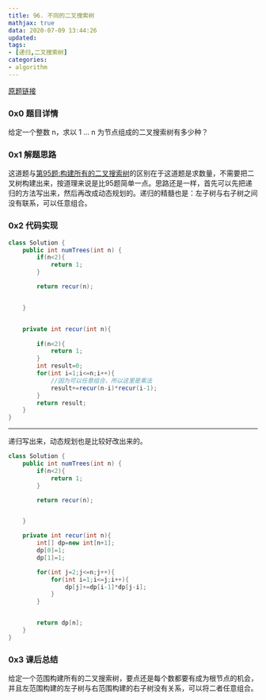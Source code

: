 ```yaml
---
title: 96. 不同的二叉搜索树
mathjax: true
data: 2020-07-09 13:44:26
updated:
tags:
- [递归,二叉搜索树]
categories:
- algorithm
---
```


[原题链接](https://leetcode-cn.com/problems/unique-binary-search-trees/)


### 0x0 题目详情

给定一个整数 n，求以 1 ... n 为节点组成的二叉搜索树有多少种？

### 0x1 解题思路

这道题与[第95题:构建所有的二叉搜索树](95-Unique-Binary-Search-Trees-II.md)的区别在于这道题是求数量，不需要把二叉树构建出来，按道理来说是比95题简单一点。思路还是一样，首先可以先把递归的方法写出来，然后再改成动态规划的。递归的精髓也是：左子树与右子树之间没有联系，可以任意组合。

### 0x2 代码实现

``` java "递归版本"
class Solution {
    public int numTrees(int n) {
        if(n<2){
            return 1;
        }

        return recur(n);


    }


    private int recur(int n){
        
        if(n<2){
            return 1;
        }
        int result=0;
        for(int i=1;i<=n;i++){
            //因为可以任意组合，所以这里是乘法
            result+=recur(n-i)*recur(i-1);
        }
        return result;
    }
}
```

---

递归写出来，动态规划也是比较好改出来的。

``` java "动态规划"
class Solution {
    public int numTrees(int n) {
        if(n<2){
            return 1;
        }

        return recur(n);


    }

    private int recur(int n){
        int[] dp=new int[n+1];
        dp[0]=1;
        dp[1]=1;

        for(int j=2;j<=n;j++){
            for(int i=1;i<=j;i++){
                dp[j]+=dp[i-1]*dp[j-i];
            }
        }


        return dp[n];
    }
}

```
### 0x3 课后总结

给定一个范围构建所有的二叉搜索树，要点还是每个数都要有成为根节点的机会，并且左范围构建的左子树与右范围构建的右子树没有关系，可以将二者任意组合。